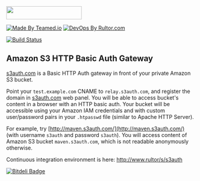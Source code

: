 <img src="http://img.s3auth.com/logo.png" width="200px" height="35px"/>

[![Made By Teamed.io](http://img.teamed.io/btn.svg)](http://www.teamed.io)
[![DevOps By Rultor.com](http://www.rultor.com/b/yegor256/s3auth)](http://www.rultor.com/p/yegor256/s3auth)

[![Build Status](https://travis-ci.org/yegor256/s3auth.svg?branch=master)](https://travis-ci.org/yegor256/s3auth)

## Amazon S3 HTTP Basic Auth Gateway

[s3auth.com](http://www.s3auth.com) is a Basic HTTP Auth gateway
in front of your private Amazon S3 bucket.

Point your `test.example.com` CNAME to `relay.s3auth.com`,
and register the domain in [s3auth.com](http://www.s3auth.com) web panel.
You will be able to access bucket's content in a browser with an HTTP basic auth.
Your bucket will be accessible using your Amazon IAM credentials
and with custom user/password pairs in your `.htpasswd` file
(similar to Apache HTTP Server).

For example, try [http://maven.s3auth.com/](http://maven.s3auth.com/)
(with username `s3auth` and password `s3auth`).
You will access content of Amazon S3 bucket `maven.s3auth.com`,
which is not readable anonymously otherwise.

Continuous integration environment is here: http://www.rultor/s/s3auth

[![Bitdeli Badge](https://d2weczhvl823v0.cloudfront.net/yegor256/s3auth/trend.png)](https://bitdeli.com/free "Bitdeli Badge")

